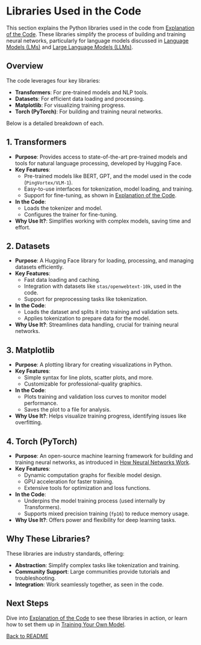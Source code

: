 # Libraries Used in the Code

This section explains the Python libraries used in the code from [Explanation of the Code](code_explanation.md). These libraries simplify the process of building and training neural networks, particularly for language models discussed in [Language Models (LMs)](./language_models.md) and [Large Language Models (LLMs)](./large_language_models.md).

## Overview

The code leverages four key libraries:
- **Transformers**: For pre-trained models and NLP tools.
- **Datasets**: For efficient data loading and processing.
- **Matplotlib**: For visualizing training progress.
- **Torch (PyTorch)**: For building and training neural networks.

Below is a detailed breakdown of each.

## 1. Transformers

- **Purpose**: Provides access to state-of-the-art pre-trained models and tools for natural language processing, developed by Hugging Face.
- **Key Features**:
  - Pre-trained models like BERT, GPT, and the model used in the code (`PingVortex/VLM-1`).
  - Easy-to-use interfaces for tokenization, model loading, and training.
  - Support for fine-tuning, as shown in [Explanation of the Code](code_explanation.md).
- **In the Code**:
  - Loads the tokenizer and model.
  - Configures the trainer for fine-tuning.
- **Why Use It?**: Simplifies working with complex models, saving time and effort.

## 2. Datasets

- **Purpose**: A Hugging Face library for loading, processing, and managing datasets efficiently.
- **Key Features**:
  - Fast data loading and caching.
  - Integration with datasets like `stas/openwebtext-10k`, used in the code.
  - Support for preprocessing tasks like tokenization.
- **In the Code**:
  - Loads the dataset and splits it into training and validation sets.
  - Applies tokenization to prepare data for the model.
- **Why Use It?**: Streamlines data handling, crucial for training neural networks.

## 3. Matplotlib

- **Purpose**: A plotting library for creating visualizations in Python.
- **Key Features**:
  - Simple syntax for line plots, scatter plots, and more.
  - Customizable for professional-quality graphics.
- **In the Code**:
  - Plots training and validation loss curves to monitor model performance.
  - Saves the plot to a file for analysis.
- **Why Use It?**: Helps visualize training progress, identifying issues like overfitting.

## 4. Torch (PyTorch)

- **Purpose**: An open-source machine learning framework for building and training neural networks, as introduced in [How Neural Networks Work](./neural_networks.md).
- **Key Features**:
  - Dynamic computation graphs for flexible model design.
  - GPU acceleration for faster training.
  - Extensive tools for optimization and loss functions.
- **In the Code**:
  - Underpins the model training process (used internally by Transformers).
  - Supports mixed precision training (`fp16`) to reduce memory usage.
- **Why Use It?**: Offers power and flexibility for deep learning tasks.

## Why These Libraries?

These libraries are industry standards, offering:
- **Abstraction**: Simplify complex tasks like tokenization and training.
- **Community Support**: Large communities provide tutorials and troubleshooting.
- **Integration**: Work seamlessly together, as seen in the code.

## Next Steps

Dive into [Explanation of the Code](code_explanation.md) to see these libraries in action, or learn how to set them up in [Training Your Own Model](train_your_own_model.md).

[Back to README](./README.md)
